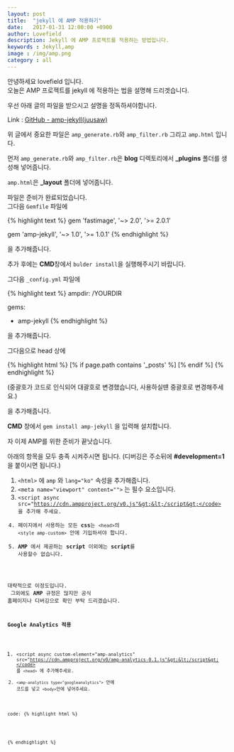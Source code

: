 ```yaml
---
layout: post
title:  "jekyll 에 AMP 적용하기"
date:   2017-01-31 12:00:00 +0900
author: Lovefield
description: Jekyll 에 AMP 프로젝트를 적용하는 방법입니다.
keywords : Jekyll,amp
image : /img/amp.png
category : all
---
```


안녕하세요 lovefield 입니다.<br>
오늘은 <span class="blue">AMP</span> 프로젝트를 <span class="blue">jekyll</span> 에 적용하는 법을 설명해 드리겟습니다.

우선 아래 글의 파일을 받으시고 설명을 정독하셔야합니다.

Link : <a href="https://github.com/juusaw/amp-jekyll" target="_blank" class="red">GitHub - amp-jekyll(juusaw)</a>

위 글에서 중요한 파일은 <code>amp_generate.rb</code>와 <code>amp_filter.rb</code> 그리고 <code>amp.html</code> 입니다.

먼저 <code>amp_generate.rb</code>와 <code>amp_filter.rb</code>은 <b>blog</b> 디렉토리에서 <b>_plugins</b> 폴더를 생성해 넣어줍니다.

<code>amp.html</code>은 <b>_layout</b> 폴더에 넣어줍니다.

파일은 준비가 완료되었습니다.<br>
그다음 <code>Gemfile</code> 파일에 

{% highlight text %}
gem 'fastimage', '~> 2.0', '>= 2.0.1'

gem 'amp-jekyll', '~> 1.0', '>= 1.0.1'
{% endhighlight %}

을 추가해줍니다.

추가 후에는 <b>CMD</b>창에서 <code>bulder install</code>을 실행해주시기 바랍니다.

그다음 <code>_config.yml</code> 파일에

{% highlight text %}
ampdir: /YOURDIR

gems:
  - amp-jekyll
{% endhighlight %}

을 추가해줍니다.

그다음으로 head 상에 

{% highlight html %}
[% if page.path contains '_posts' %]
	<link rel="amphtml" href="[[ page.id | prepend: '/YOURDIR' | prepend: site.baseurl | prepend: site.url ]]">
[% endif %]
{% endhighlight %}

(중괄호가 코드로 인식되어 대괄호로 변경했습니다, 사용하실떈 중괄호로 변경해주세요.)

을 추가해줍니다.

<b>CMD</b> 창에서 <code>gem install amp-jekyll</code> 을 입력해 설치합니다.

자 이제 <span class="blue">AMP</span>를 위한 준비가 끝낫습니다.

아래의 항목을 모두 충족 시켜주시면 됩니다. (디버깅은 주소뒤에 <b>#development=1</b> 을 붙이시면 됩니다.)

1. <code>&lt;html&gt;</code> 에 <code>amp</code> 와 <code>lang="ko"</code> 속성을 추가해줍니다.
2. <code>&lt;meta name="viewport" content=""&gt;</code> 는 필수 요소입니다.
3. <code>&lt;script async src="https://cdn.ampproject.org/v0.js"&gt;&lt;/script&gt;</code> 을 추가해 주세요.
4. 페이지에서 사용하는 모든 <b>css</b>는 <code>&lt;head&gt;</code>의 <code>&lt;style amp-custom&gt;</code> 안에 기입하셔야 합니다.
5. <b>AMP</b> 에서 제공하는 <b>script</b> 이외에는 <b>script</b>를 사용할수 없습니다.

대략적으로 이정도입니다.<br>
그외에도 <b>AMP</b> 규정은 많지만 공식 홈페이지나 디버깅으로 확인 부탁 드리겠습니다.

<b class="h2">Google Analytics 적용</b>

1. <code>&lt;script async custom-element="amp-analytics" src="https://cdn.ampproject.org/v0/amp-analytics-0.1.js"&gt;&lt;/script&gt;</code> 를 <code>&lt;head&gt;</code> 에 추가해주세요.
2. <code>&lt;amp-analytics type="googleanalytics"&gt;</code> 안에 코드를 넣고 <code>&lt;body&gt;</code>안에 넣어주세요.

code:
{% highlight html %}
<script type="application/json">
{
	"vars": {
	"account": "UA-XXXXXXXX-X"
	},
	"triggers": {
	"trackPageview": {
		"on": "visible",
		"request": "pageview"
	}
	}
}
</script>
{% endhighlight %}




